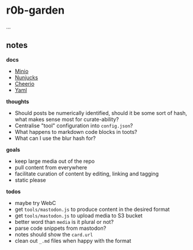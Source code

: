 # r0b-garden

...

## notes

**docs**

- [Minio](https://min.io/docs/minio/linux/developers/javascript/API.html)
- [Nunjucks](https://mozilla.github.io/nunjucks/templating.html)
- [Cheerio](https://cheerio.js.org/docs/api)
- [Yaml](https://eemeli.org/yaml/#yaml)

**thoughts**

- Should posts be numerically identified, should it be some sort of hash, what makes sense most for curate-ability?
- Centralise "tool" configuration into `config.json`?
- What happens to markdown code blocks in toots?
- What can I use the blur hash for?

**goals**

- keep large media out of the repo
- pull content from everywhere
- facilitate curation of content by editing, linking and tagging
- static please

**todos**

- maybe try WebC
- get `tools/mastodon.js` to produce content in the desired format
- get `tools/mastodon.js` to upload media to S3 bucket
- better word than `media` is it plural or not?
- parse code snippets from mastodon?
- notes should show the `card.url`
- clean out `_.md` files when happy with the format
